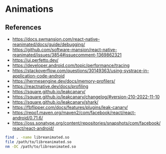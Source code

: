 # Animations

## References

- https://docs.swmansion.com/react-native-reanimated/docs/guide/debugging/ 
- https://github.com/software-mansion/react-native-reanimated/issues/3854#issuecomment-1369862321
- https://ui.perfetto.dev/ 
- https://developer.android.com/topic/performance/tracing
- https://stackoverflow.com/questions/30149363/using-systrace-in-application-code-android 
- https://hermesengine.dev/docs/memory-profilers/ 
- https://reactnative.dev/docs/profiling 
- https://square.github.io/leakcanary/
- https://square.github.io/leakcanary/changelog/#version-210-2022-11-10
- https://square.github.io/leakcanary/shark/
- https://fbflipper.com/docs/features/plugins/leak-canary/
- https://repo1.maven.org/maven2/com/facebook/react/react-android/0.71.6/
- https://oss.sonatype.org/content/repositories/snapshots/com/facebook/react/react-android/

```sh
find . -name libreanimated.so
file /path/to/libreanimated.so
nm -DC /path/to/libreanimated.so
```
